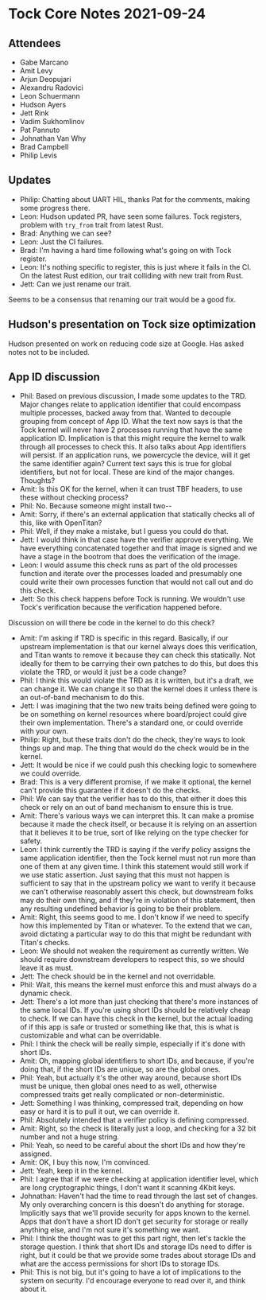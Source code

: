 # Tock Core Notes 2021-09-24

## Attendees

 - Gabe Marcano
 - Amit Levy
 - Arjun Deopujari
 - Alexandru Radovici
 - Leon Schuermann
 - Hudson Ayers
 - Jett Rink
 - Vadim Sukhomlinov
 - Pat Pannuto
 - Johnathan Van Why
 - Brad Campbell
 - Philip Levis

## Updates

 * Philip: Chatting about UART HIL, thanks Pat for the comments, making some progress there.
 * Leon: Hudson updated PR, have seen some failures. Tock registers, problem with `try_from` trait from latest Rust.
 * Brad: Anything we can see?
 * Leon: Just the CI failures.
 * Brad: I'm having a hard time following what's going on with Tock register.
 * Leon: It's nothing specific to register, this is just where it fails in the CI. On the latest Rust edition, our trait colliding with new trait from Rust.
 * Jett: Can we just rename our trait.

Seems to be a consensus that renaming our trait would be a good fix.

## Hudson's presentation on Tock size optimization

Hudson presented on work on reducing code size at Google. Has asked notes not to be included.

## App ID discussion

 * Phil: Based on previous discussion, I made some updates to the TRD. Major changes relate to application identifier that could encompass multiple processes, backed away from that. Wanted to decouple grouping from concept of App ID. What the text now says is that the Tock kernel will never have 2 processes running that have the same application ID. Implication is that this might require the kernel to walk through all processes to check this. It also talks about App identifiers will persist. If an application runs, we powercycle the device, will it get the same identifier again? Current text says this is true for global identifiers, but not for local. These are kind of the major changes. Thoughts?
 * Amit: Is this OK for the kernel, when it can trust TBF headers, to use these without checking process?
 * Phil: No. Because someone might install two--
 * Amit: Sorry, if there's an external application that statically checks all of this, like with OpenTitan?
 * Phil: Well, if they make a mistake, but I guess you could do that.
 * Jett: I would think in that case have the verifier approve everything. We have everything concatenated together and that image is signed and we have a stage in the bootrom that does the verification of the image.
 * Leon: I would assume this check runs as part of the old processes function and iterate over the processes loaded and presumably one could write their own processes function that would not call out and do this check.
 * Jett: So this check happens before Tock is running. We wouldn't use Tock's verification because the verification happened before.

Discussion on will there be code in the kernel to do this check?

 * Amit: I'm asking if TRD is specific in this regard. Basically, if our upstream implementation is that our kernel always does this verification, and Titan wants to remove it because they can check this statically. Not ideally for them to be carrying their own patches to do this, but does this violate the TRD, or would it just be a code change?
 * Phil: I think this would violate the TRD as it is written, but it's a draft, we can change it. We can change it so that the kernel does it unless there is an out-of-band mechanism to do this.
 * Jett: I was imagining that the two new traits being defined were going to be on something on kernel resources where board/project could give their own implementation. There's a standard one, or could override with your own.
 * Philip: Right, but these traits don't do the check, they're ways to look things up and map. The thing that would do the check would be in the kernel.
 * Jett: It would be nice if we could push this checking logic to somewhere we could override.
 * Brad: This is a very different promise, if we make it optional, the kernel can't provide this guarantee if it doesn't do the checks.
 * Phil: We can say that the verifier has to do this, that either it does this check or rely on an out of band mechanism to ensure this is true.
 * Amit: There's various ways we can interpret this. It can make a promise because it made the check itself, or because it is relying on an assertion that it believes it to be true, sort of like relying on the type checker for safety.
 * Leon: I think currently the TRD is saying if the verify policy assigns the same application identifier, then the Tock kernel must not run more than one of them at any given time. I think this statement would still work if we use static assertion. Just saying that this must not happen is sufficient to say that in the upstream policy we want to verify it because we can't otherwise reasonably assert this check, but downstream folks may do their own thing, and if they're in violation of this statement, then any resulting undefined behavior is going to be their problem.
 * Amit: Right, this seems good to me. I don't know if we need to specify how this implemented by Titan or whatever. To the extend that we can, avoid dictating a particular way to do this that might be redundant with Titan's checks.
 * Leon: We should not weaken the requirement as currently written. We should require downstream developers to respect this, so we should leave it as must.
 * Jett: The check should be in the kernel and not overridable.
 * Phil: Wait, this means the kernel must enforce this and must always do a dynamic check.
 * Jett: There's a lot more than just checking that there's more instances of the same local IDs. If you're using short IDs should be relatively cheap to check. If we can have this check in the kernel, but the actual loading of if this app is safe or trusted or something like that, this is what is customizable and what can be overridable.
 * Phil: I think the check will be really simple, especially if it's done with short IDs.
 * Amit: Oh, mapping global identifiers to short IDs, and because, if you're doing that, if the short IDs are unique, so are the global ones.
 * Phil: Yeah, but actually it's the other way around, because short IDs must be unique, then global ones need to as well, otherwise compressed traits get really complicated or non-deterministic.
 * Jett: Something I was thinking, compressed trait, depending on how easy or hard it is to pull it out, we can override it.
 * Phil: Absolutely intended that a verifier policy is defining compressed.
 * Amit: Right, so the check is literally just a loop, and checking for a 32 bit number and not a huge string.
 * Phil: Yeah, so need to be careful about the short IDs and how they're assigned.
 * Amit: OK, I buy this now, I'm convinced.
 * Jett: Yeah, keep it in the kernel.
 * Phil: I agree that if we were checking at application identifier level, which are long cryptographic things, I don't want it scanning 4Kbit keys.
 * Johnathan: Haven't had the time to read through the last set of changes. My only overarching concern is this doesn't do anything for storage. Implicitly says that we'll provide security for apps known to the kernel. Apps that don't have a short ID don't get security for storage or really anything else, and I'm not sure it's something we want.
 * Phil: I think the thought was to get this part right, then let's tackle the storage question. I think that short IDs and storage IDs need to differ is right, but it could be that we provide some trades about storage IDs and what are the access permissions for short IDs to storage IDs.
 * Phil: This is not big, but it's going to have a lot of implications to the system on security. I'd encourage everyone to read over it, and think about it.
